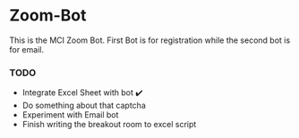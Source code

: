 # Zoom-Bot

This is the MCI Zoom Bot. First Bot is for registration while the second bot is for email.

### TODO

* Integrate Excel Sheet with bot ✔️
* Do something about that captcha
* Experiment with Email bot
* Finish writing the breakout room to excel script 
